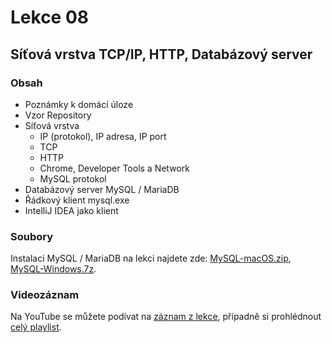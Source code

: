Lekce 08
========

Síťová vrstva TCP/IP, HTTP, Databázový server
---------------------------------------------

### Obsah

* Poznámky k domácí úloze
* Vzor Repository
* Síťová vrstva
  * IP (protokol), IP adresa, IP port
  * TCP
  * HTTP
  * Chrome, Developer Tools a Network
  * MySQL protokol
* Databázový server MySQL / MariaDB
* Řádkový klient mysql.exe
* IntelliJ IDEA jako klient

### Soubory

Instalaci MySQL / MariaDB na lekci najdete zde:
[MySQL-macOS.zip](http://javabrno.czechitas.cz/install/2018-jaro/install-ultimate/MySQL-macOS.zip),
[MySQL-Windows.7z](http://javabrno.czechitas.cz/install/2018-jaro/install-ultimate/MySQL-Windows.7z).

### Videozáznam

Na YouTube se můžete podívat na [záznam z lekce](https://www.youtube.com/watch?v=-7nzXIdP6ZA),
případně si prohlédnout [celý playlist](https://www.youtube.com/playlist?list=PLTCx5oiCrIJ6mcuJ1VaY8s0mzFsaMUzp-).

